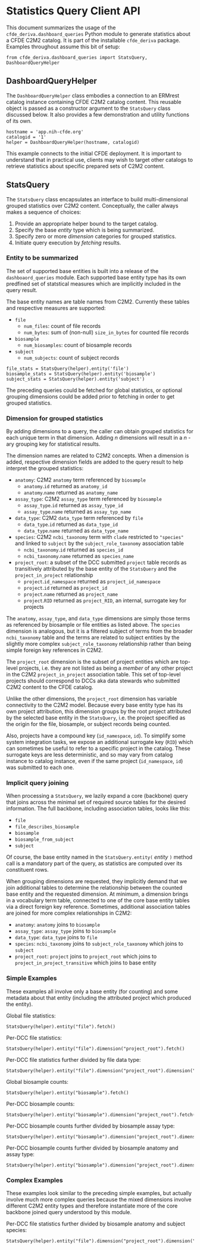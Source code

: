 
# Statistics Query Client API

This document summarizes the usage of the
`cfde_deriva.dashboard_queries` Python module to generate statistics
about a CFDE C2M2 catalog. It is part of the installable `cfde_deriva`
package.  Examples throughout assume this bit of setup:

```
from cfde_deriva.dashboard_queries import StatsQuery, DashboardQueryHelper
```

## DashboardQueryHelper

The `DashboardQueryHelper` class embodies a connection to an ERMrest
catalog instance containing CFDE C2M2 catalog content. This reusable
object is passed as a constructor argument to the `StatsQuery` class
discussed below.  It also provides a few demonstration and utility
functions of its own.

```
hostname = 'app.nih-cfde.org'
catalogid = '1'
helper = DashboardQueryHelper(hostname, catalogid)
```

This example connects to the initial CFDE deployment. It is important
to understand that in practical use, clients may wish to target other
catalogs to retrieve statistics about specific prepared sets of C2M2
content.

## StatsQuery

The `StatsQuery` class encapsulates an interface to build
multi-dimensional grouped statistics over C2M2 content. Conceptually,
the caller always makes a sequence of choices:

1. Provide an appropriate helper bound to the target catalog.
2. Specify the base _entity_ type which is being summarized.
3. Specify zero or more _dimension_ categories for grouped statistics.
4. Initiate query execution by _fetching_ results.

### Entity to be summarized

The set of supported base entities is built into a release of the
`dashboaord_queries` module.  Each supported base entity type has its
own predfined set of statstical measures which are implicitly included
in the query result.

The base entity names are table names from C2M2. Currently these tables
and respective measures are supported:

- `file`
    - `num_files`: count of file records
    - `num_bytes`: sum of (non-null) `size_in_bytes` for counted file records
- `biosample`
    - `num_biosamples`: count of biosample records
- `subject`
    - `num_subjects`: count of subject records


```
file_stats = StatsQuery(helper).entity('file')
biosample_stats = StatsQuery(helper).entity('biosample')
subject_stats = StatsQuery(helper).entity('subject')
```

The preceding queries could be fetched for global statistics, or
optional grouping dimensions could be added prior to fetching in order
to get grouped statistics.

### Dimension for grouped statistics

By adding dimensions to a query, the caller can obtain grouped
statistics for each unique term in that dimension. Adding _n_
dimensions will result in a _n_ -ary grouping key for statistical
results.

The dimension names are related to C2M2 concepts. When a dimension is
added, respective dimension fields are added to the query result to
help interpret the grouped statistics:

- `anatomy`: C2M2 `anatomy` term referenced by `biosample`
    - `anatomy`.`id` returned as `anatomy_id`
    - `anatomy`.`name` returned as `anatomy_name`
- `assay_type`: C2M2 `assay_type` term referenced by `biosample`
    - `assay_type`.`id` returned as `assay_type_id`
    - `assay_type`.`name` returned as `assay_typ_name`
- `data_type`: C2M2 `data_type` term referenced by `file`
    - `data_type`.`id` returned as `data_type_id`
    - `data_type`.`name` returned as `data_type_name`
- `species`: C2M2 `ncbi_taxonomy` term with `clade` restricted to `"species"` and linked to `subject` by the `subject_role_taxonomy` association table
    - `ncbi_taxonomy`.`id` returned as `species_id`
    - `ncbi_taxonomy`.`name` returned as `species_name`
- `project_root`: a subset of the DCC submitted `project` table records as transitively attributed by the base entity of the `StatsQuery` and the `project_in_project` relationship
    - `project`.`id_namespace` returned as `project_id_namespace`
    - `project`.`id` returned as `project_id`
    - `project`.`name` returned as `project_name`
    - `project`.`RID` returned as `project_RID`, an internal, surrogate key for projects

The `anatomy`, `assay_type`, and `data_type` dimensions are simply
those terms as referenced by biosample or file entities as listed
above. The `species` dimension is analogous, but it is a filtered
subject of terms from the broader `ncbi_taxonomy` table and the terms
are related to subject entities by the slightly more complex
`subject_role_taxonomy` relationship rather than being simple foreign
key references in C2M2.

The `project_root` dimension is the subset of project entities which
are top-level projects, i.e. they are not listed as being a _member_
of any other project in the C2M2 `project_in_project` association
table. This set of top-level projects should correspond to DCCs aka
data stewards who submitted C2M2 content to the CFDE catalog.

Unlike the other dimensions, the `project_root` dimension has variable
connectivity to the C2M2 model. Because every base entity type has its
own project attribution, this dimension groups by the root project
attributed by the selected base entity in the `StatsQuery`, i.e. the
project specified as the origin for the file, biosample, or subject
records being counted.

Also, projects have a compound key (`id_namespace`, `id`). To simplify
some system integration tasks, we expose an additional surrogate key
(`RID`) which can sometimes be useful to refer to a specific project
in the catalog. These surrogate keys are less deterministic, and so
may vary from catalog instance to catalog instance, even if the same
project (`id_namespace`, `id`) was submitted to each one.

### Implicit query joining

When processing a `StatsQuery`, we lazily expand a core (backbone)
query that joins across the minimal set of required source tables for
the desired information.  The full backbone, including association
tables, looks like this:

- `file`
- `file_describes_biosample`
- `biosample`
- `biosample_from_subject`
- `subject`

Of course, the base entity named in the `StatsQuery.entity(` _entity_
`)` method call is a mandatory part of the query, as statistics are
computed over its constituent rows.

When grouping dimensions are requested, they implicitly demand that we
join additional tables to determine the relationship between the
counted base entity and the requested dimension. At minimum, a
dimension brings in a vocabulary term table, connected to one of the
core base entity tables via a direct foreign key reference. Sometimes,
additional association tables are joined for more complex
relationships in C2M2:

- `anatomy`: `anatomy` joins to `biosample`
- `assay_type`: `assay_type` joins to `biosample`
- `data_type`: `data_type` joins to `file`
- `species`: `ncbi_taxonomy` joins to `subject_role_taxonomy` which joins to `subject`
- `project_root`: `project` joins to `project_root` which joins to `project_in_project_transitive` which joins to base entity

### Simple Examples

These examples all involve only a base entity (for counting) and some
metadata about that entity (including the attributed project which
produced the entity).

Global file statistics:
```
StatsQuery(helper).entity("file").fetch()
```

Per-DCC file statistics:
```
StatsQuery(helper).entity("file").dimension("project_root").fetch()
```

Per-DCC file statistics further divided by file data type:
```
StatsQuery(helper).entity("file").dimension("project_root").dimension("data_type").fetch()
```

Global biosample counts:
```
StatsQuery(helper).entity("biosample").fetch()
```

Per-DCC biosample counts:
```
StatsQuery(helper).entity("biosample").dimension("project_root").fetch()
```

Per-DCC biosample counts further divided by biosample assay type:
```
StatsQuery(helper).entity("biosample").dimension("project_root").dimension("assay_type").fetch()
```

Per-DCC biosample counts further divided by biosample anatomy and assay type:
```
StatsQuery(helper).entity("biosample").dimension("project_root").dimension("anatomy").dimension("assay_type").fetch()
```

### Complex Examples

These examples look similar to the preceding simple examples, but
actually involve much more complex queries because the mixed
dimensions involve different C2M2 entity types and therefore
instantiate more of the core backbone joined query understood by this
module.

Per-DCC file statistics further divided by biosample anatomy and subject species:
```
StatsQuery(helper).entity("file").dimension("project_root").dimension("anatomy").dimension("species")
```

